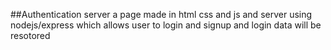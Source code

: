 ##Authentication server
a page made in html css and js and server using nodejs/express which allows user to login and signup and login data will be resotored
